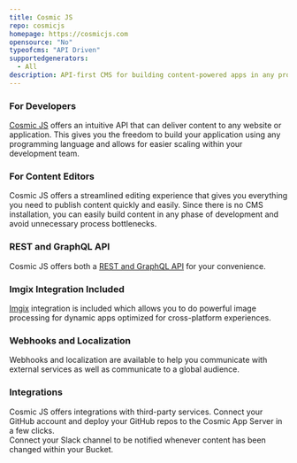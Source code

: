 ```yaml
---
title: Cosmic JS
repo: cosmicjs
homepage: https://cosmicjs.com
opensource: "No"
typeofcms: "API Driven"
supportedgenerators:
  - All
description: API-first CMS for building content-powered apps in any programming language.
---
```

### For Developers

[Cosmic JS](https://cosmicjs.com/docs) offers an intuitive API that can deliver content to any website or application. 
This gives you the freedom to build your application using any programming language and allows for 
easier scaling within your development team.

### For Content Editors

Cosmic JS offers a streamlined editing experience that gives you everything you need to 
publish content quickly and easily. Since there is no CMS installation, you can easily build 
content in any phase of development and avoid unnecessary process bottlenecks.

### REST and GraphQL API

Cosmic JS offers both a [REST and GraphQL API](https://cosmicjs.com/docs) for your convenience.

### Imgix Integration Included

[Imgix](https://imgix.com) integration is included which allows you to do powerful image processing for dynamic apps optimized for cross-platform experiences.

### Webhooks and Localization

Webhooks and localization are available to help you communicate with external services as well as communicate to a global audience.


### Integrations

Cosmic JS offers integrations with third-party services.  Connect your GitHub account and deploy your GitHub repos to the Cosmic App Server in a few clicks.  
Connect your Slack channel to be notified whenever content has been changed within your Bucket.
